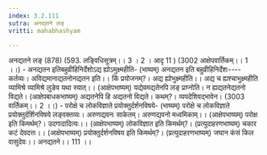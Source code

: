 ```yaml
---
index: 3.2.111
sutra: अनद्यतने लङ्
vritti: mahabhashyam

---
```

 अनद्यतने लङ् (878) (593. लङ्विधिसूत्रम्।। 3 । 2 । आदृ 11 ) (3002 आक्षेपवार्तिकम्।। 1 ।।) - अनद्यतन इतिबहुव्रीहिनिर्देशोऽद्य ह्योऽमुक्ष्महीति- (भाष्यम्) अनद्यतन इति बहुव्रीहिनिर्देशः----कर्तव्यः। अविद्यमानाद्यतनोनद्यतन इति।। किं प्रयोजनम्?। अद्य ह्योभुक्ष्महीति।। अद्य च ह्यश्चाभुक्ष्महीति व्यामिश्रे व्यामिश्रे लुङेव यथा स्यात्।। (आक्षेपभाष्यम्) यद्येवमद्यतेनपि लङ् प्राप्नोति। न ह्यद्यतनेद्यतनो विद्यते। (आक्षेपबाधकभाष्यम्) अद्यतनेपि हि अद्यतनो विद्यते। कथम्?। व्यपदेशिवद्भावेन। (3003 वार्तिकम्।। 2 ।।) - परोक्षे च लोकविज्ञाते प्रयोक्तुर्दर्शनविषये- (भाष्यम्) परोक्षे च लोकविज्ञाते प्रयोक्तुर्दर्शिनविषये लङ्वक्तव्यः। अरुणद्यवनः साकेतम्। अरुणद्यवनो मध्वमिकाम्।। (आक्षेपभाष्यम्) परोक्ष इति किमर्थम्?। उदगादादित्यः।। (आक्षेपभाष्यम्) लोकविज्ञात इति किमर्थम्?। (प्रत्युदाहरणभाष्यम्) चकार कटं देवदत्तः।। (आक्षेपभाष्यम्) प्रयोक्तुर्दर्शनविषय इति किमर्थम्?। (प्रत्युदाहरणभाष्यम्) जघान कंसं किल वासुदेवः।। अनद्यतने।। 111 ।। 